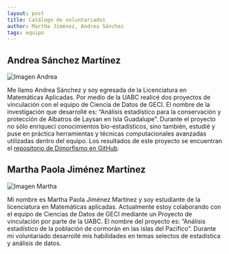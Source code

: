 ```yaml
---
layout: post
title: Catálogo de voluntariados
author: Martha Jiménez, Andrea Sánchez
tags: equipo
---
```

## Andrea Sánchez Martínez
        
![Imagen Andrea](https://www.gravatar.com/avatar/4ef11372a9af32065fd2893c32e93f1e?s=150)

Me llamo Andrea Sánchez y soy egresada de la Licenciatura en Matemáticas Aplicadas. Por medio de la
UABC realicé dos proyectos de vinculación con el equipo de Ciencia de Datos de GECI. El nombre de la
investigación que desarrollé es: “Análisis estadístico para la conservación y protección de Albatros
de Laysan en Isla Guadalupe”. Durante el proyecto no sólo enriquecí conocimientos bio-estadísticos,
sino también, estudié y puse en práctica herramientas y técnicas computacionales avanzadas
utilizadas dentro del equipo. Los resultados de este proyecto se encuentran el [repositorio de Dimorfismo en GitHub](https://github.com/IslasGECI/dimorfismo).

## Martha Paola Jiménez Martínez

![Imagen Martha](https://www.gravatar.com/avatar/c1c4f3ec6f19a0ee62ba529f5daaade0?s=150)
 
Mi nombre es Martha Paola Jiménez Martínez y soy estudiante de la licenciatura en Matemáticas
aplicadas. Actualmente estoy colaborando con el equipo de Ciencias de Datos de GECI mediante un
Proyecto de vinculación por parte de la UABC. El nombre del proyecto es:  “Análisis estadístico de
la población de cormorán en las islas del Pacifico”. Durante mi voluntariado desarrollé mis
habilidades en temas selectos de estadística y análisis de datos.
